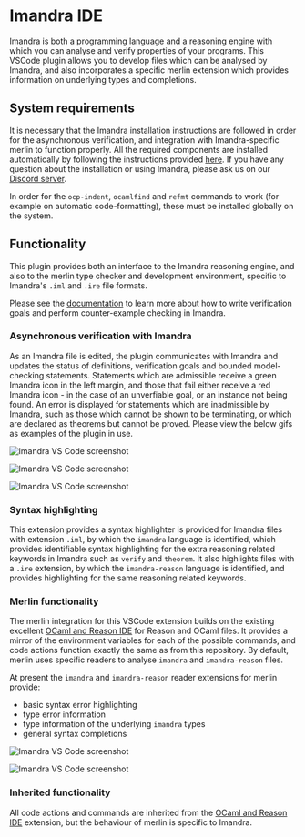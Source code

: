 # Imandra IDE

Imandra is both a programming language and a reasoning engine with which you can analyse and verify properties of your programs. This VSCode plugin allows you to develop files which can be analysed by Imandra, and also incorporates a specific merlin extension which provides information on underlying types and completions.

## System requirements

It is necessary that the Imandra installation instructions are followed in order for the asynchronous verification, and integration with Imandra-specific merlin to function properly. All the required components are installed automatically by following the instructions provided [here](https://docs.imandra.ai/imandra-docs-dev/notebooks/installation/). If you have any question about the installation or using Imandra, please ask us on our [Discord server](https://discord.gg/byQApJ3).

In order for the `ocp-indent`, `ocamlfind` and `refmt` commands to work (for example on automatic code-formatting), these must be installed globally on the system.

## Functionality

This plugin provides both an interface to the Imandra reasoning engine, and also to the merlin type checker and development environment, specific to Imandra's `.iml` and `.ire` file formats.

Please see the [documentation](https://docs.imandra.ai/imandra-docs/) to learn more about how to write verification goals and perform counter-example checking in Imandra.

### Asynchronous verification with Imandra

As an Imandra file is edited, the plugin communicates with Imandra and updates the status of definitions, verification goals and bounded model-checking statements. Statements which are admissible receive a green Imandra icon in the left margin, and those that fail either receive a red Imandra icon - in the case of an unverfiable goal, or an instance not being found. An error is displayed for statements which are inadmissible by Imandra, such as those which cannot be shown to be terminating, or which are declared as theorems but cannot be proved. Please view the below gifs as examples of the plugin in use.

![Imandra VS Code screenshot](https://storage.googleapis.com/imandra-assets/images/github/VS_code_documentation_gif/vscodeV1.gif)

![Imandra VS Code screenshot](https://storage.googleapis.com/imandra-assets/images/github/VS_code_documentation_gif/vscodeV2.gif)

![Imandra VS Code screenshot](https://storage.googleapis.com/imandra-assets/images/github/VS_code_documentation_gif/vscodeV3.gif)

### Syntax highlighting

This extension provides a syntax highlighter is provided for Imandra files with extension `.iml`, by which the `imandra` language is identified, which provides identifiable syntax highlighting for the extra reasoning related keywords in Imandra such as `verify` and `theorem`. It also highlights files with a `.ire` extension, by which the `imandra-reason` language is identified, and provides highlighting for the same reasoning related keywords.

### Merlin functionality

The merlin integration for this VSCode extension builds on the existing excellent [OCaml and Reason IDE](https://marketplace.visualstudio.com/items?itemName=freebroccolo.reasonml) for Reason and OCaml files. It provides a mirror of the environment variables for each of the possible commands, and code actions function exactly the same as from this repository. By default, merlin uses specific readers to analyse `imandra` and `imandra-reason` files.

At present the `imandra` and `imandra-reason` reader extensions for merlin provide:

- basic syntax error highlighting
- type error information
- type information of the underlying `imandra` types
- general syntax completions

![Imandra VS Code screenshot](https://storage.googleapis.com/imandra-assets/images/github/VS_code_documentation_gif/animGifVSCode1.gif)

![Imandra VS Code screenshot](https://storage.googleapis.com/imandra-assets/images/github/VS_code_documentation_gif/animGifVSCode2.gif)

### Inherited functionality

All code actions and commands are inherited from the [OCaml and Reason IDE](https://marketplace.visualstudio.com/items?itemName=freebroccolo.reasonml) extension, but the behaviour of merlin is specific to Imandra.

